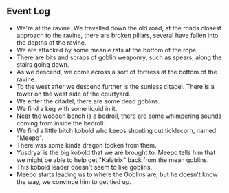 
## Event Log

- We're at the ravine. We travelled down the old road, at the roads closest approach to the ravine, there are broken pillars, several have fallen into the depths of the ravine.
- We are attacked by some meanie rats at the bottom of the rope.
- There are bits and scraps of goblin weaponry, such as spears, along the stairs going down.
- As we descend, we come across a sort of fortress at the bottom of the ravine.
- To the west after we descend further is the sunless citadel. There is a tower on the west side of the courtyard.
- We enter the citadel, there are some dead goblins.
- We find a keg with some liquid in it.
- Near the wooden bench is a bedroll, there are some whimpering sounds coming from inside the bedroll.
- We find a little bitch kobold who keeps shouting out ticklecorn, named "Meepo".
- There was some kinda dragon tooken from them.
- Yusdryal is the big kobold that we are brought to. Meepo tells him that we might be able to help get "Kalatrix" back from the mean goblins.
- This kobold leader doesn't seem to like goblins.
- Meepo starts leading us to where the Goblins are, but he doesn't know the way, we convince him to get tied up.